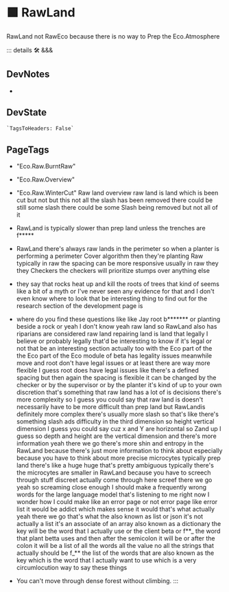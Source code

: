 # 🟩 <eco>RawLand</eco>

RawLand not RawEco because there is no way to Prep the Eco.Atmosphere

::: details 🛠 <dev>&&&</dev>

## DevNotes

-

## DevState

```py
`TagsToHeaders: False`
```

<h2>PageTags</h2>

- "Eco.Raw.BurntRaw"
- "Eco.Raw.Overview"
- "Eco.Raw.WinterCut"
Raw land overview raw land is land which is been cut but not but this not all the slash has been removed there could be still some slash there could be some Slash being removed but not all of it

- RawLand is typically slower than prep land unless the trenches are f**\***

- RawLand there's always raw lands in the perimeter so when a planter is performing a perimeter Cover algorithm then they're planting Raw typically in raw the spacing can be more responsive usually in raw they they Checkers the checkers will prioritize stumps over anything else

- they say that rocks heat up and kill the roots of trees that kind of seems like a bit of a myth or I've never seen any evidence for that and I don't even know where to look that be interesting thing to find out for the research section of the development page is

- where do you find these questions like like Jay root b**\*\*\*** or planting beside a rock or yeah I don't know yeah raw land so RawLand also has riparians are considered raw land repairing land is land that legally I believe or probably legally that'd be interesting to know if it's legal or not that be an interesting section actually too with the Eco part of the the Eco part of the Eco module of beta has legality issues meanwhile move and root don't have legal issues or at least there are way more flexible I guess root does have legal issues like there's a defined spacing but then again the spacing is flexible it can be changed by the checker or by the supervisor or by the planter it's kind of up to your own discretion that's something that raw land has a lot of is decisions there's more complexity so I guess you could say that raw land is doesn't necessarily have to be more difficult than prep land but RawLandis definitely more complex there's usually more slash so that's like there's something slash ads difficulty in the third dimension so height vertical dimension I guess you could say cuz x and Y are horizontal so Zand up I guess so depth and height are the vertical dimension and there's more information yeah there we go there's more shin and entropy in the RawLand because there's just more information to think about especially because you have to think about more precise microcytes typically prep land there's like a huge huge that's pretty ambiguous typically there's the microcytes are smaller in RawLand because you have to screech through stuff discreet actually come through here screef there we go yeah so screaming close enough I should make a frequently wrong words for the large language model that's listening to me right now I wonder how I could make like an error page or not error page like error list it would be addict which makes sense it would that's what actually yeah there we go that's what the also known as list or json it's not actually a list it's an associate of an array also known as a dictionary the key will be the word that I actually use or the client beta or f**_ the word that plant betta uses and then after the semicolon it will be or after the colon it will be a list of all the words all the value no all the strings that actually should be f_** the list of the words that are also known as the key which is the word that I actually want to use which is a very circumlocution way to say these things

- You can't move through dense forest without climbing.
:::
